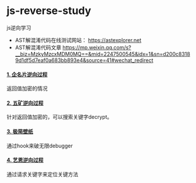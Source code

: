 # js-reverse-study
js逆向学习


* AST解混淆代码在线测试网站： https://astexplorer.net
* AST解混淆代码文章 https://mp.weixin.qq.com/s?__biz=MzkyMzcxMDM0MQ==&mid=2247500545&idx=1&sn=d200c83189d1df5d7eaf0a683bb893e4&source=41#wechat_redirect


#### [1. 企名片逆向过程](01-企名片/企名片逆向过程.md)
返回值加密的情况

#### [2. 五矿逆向过程](02-五矿/五矿逆向过程.md)
针对返回值加密的，可以搜索关键字decrypt。

#### [3. 极简壁纸](03-极简壁纸/极简壁纸逆向过程.md)
通过hook来破无限debugger

#### [4. 艺恩逆向过程](04-艺恩/艺恩逆向过程.md)
通过请求关键字来定位关键方法